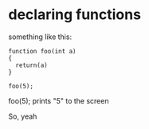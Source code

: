 # declaring functions
something like this:
```
function foo(int a)
{
  return(a)
}

foo(5);
```
foo(5); prints "5" to the screen

So, yeah
